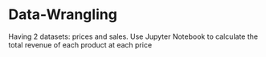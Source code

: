 # Data-Wrangling
Having 2 datasets: prices and sales. Use Jupyter Notebook to calculate the total revenue of each product at each price
